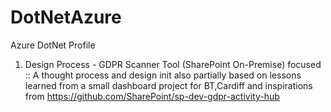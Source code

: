 # DotNetAzure
Azure DotNet Profile

1. Design Process - GDPR Scanner Tool (SharePoint On-Premise) focused :: A thought process and design init also partially based on lessons learned from a small dashboard project for BT,Cardiff and inspirations from https://github.com/SharePoint/sp-dev-gdpr-activity-hub

